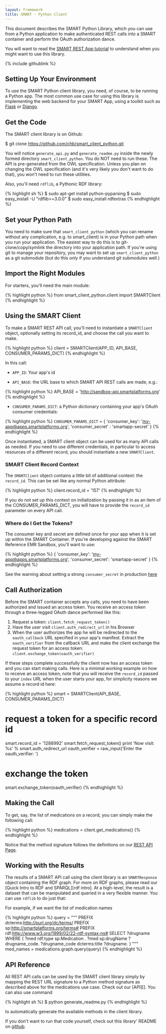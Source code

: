```yaml
---
layout: framework
title: SMART - Python Client
---
```


<div class='simple_box'>
  <p>
    This document describes the SMART Python Library, which you can use from a
    Python application to make authenticated REST calls into a SMART container
    and perform the OAuth authorization dance.
  </p>
  <p>
    You will want to read the
    <a href='/guide/tutorials/smart_rest.html'>SMART REST App tutorial</a>
    to understand when you might want to use this library.
  </p>
    {% include githublink %}
</div>


## Setting Up Your Environment

To use the SMART Python client library, you need, of course, to be
running a Python app. The most common use case for using this library is
implementing the web backend for your SMART App, using a toolkit such as
[Flask](http://flask.pocoo.org/) or [Django](http://djangoproject.com/).


## Get the Code

The SMART client library is on Github:

  $ git clone https://github.com/chb/smart_client_python.git

You will notice `generate_api.py` and `generate_readme.py` inside the newly formed
directory `smart_client_python`. You do NOT need to run these. The API is
pre-generated from the OWL specification. Unless you plan on changing the OWL
specification (and it's very likely you don't want to do that), you won't need
to run these utilities.

Also, you'll need `rdflib`, a Pythonic RDF library:

{% highlight sh %}
  $ sudo apt-get install python-pyparsing
  $ sudo easy_install -U "rdflib>=3.0.0"
  $ sudo easy_install rdfextras
{% endhighlight %}


## Set your Python Path

You need to make sure that `smart_client_python` (which you can rename
without any complication, e.g. to smart_client) is in your Python path
when you run your application. The easiest way to do this is to
git-clone/copy/symlink the directory into your application path. If
you're using git to manage your repository, you may want to set up
`smart_client_python` as a git submodule (but do this _only_ if you
understand git submodules well.)


## Import the Right Modules

For starters, you'll need the main module:

{% highlight python %}
  from smart_client_python.client import SMARTClient
{% endhighlight  %}


## Using the SMART Client

To make a SMART REST API call, you'll need to instantiate a
`SMARTClient` object, optionally setting its record_id, and choose the
call you want to make.

{% highlight python %}
  client = SMARTClient(APP_ID, API_BASE, CONSUMER_PARAMS_DICT)
{% endhighlight  %}

In this call:

* `APP_ID`: Your app's id

* `API_BASE`: the URL base to which SMART API REST calls are made, e.g.:

{% highlight python %}
    API_BASE = 'http://sandbox-api.smartplatforms.org'
{% endhighlight %}

* `CONSUMER_PARAMS_DICT`: a Python dictionary containing your app's OAuth
  consumer credentials:

{% highlight python %}
  `CONSUMER_PARAMS_DICT` = {
      'consumer_key': 'my-app@apps.smartplatforms.org',
      'consumer_secret' : 'smartapp-secret'
  }
{% endhighlight %}

Once instantiated, a SMART client object can be used for as many API
calls as needed. If you need to use different credentials, in particular
to access resources of a different record, you should instantiate a new
`SMARTClient`.


### SMART Client Record Context

The `SMARTClient` object contains a little bit of additional context: the
`record_id`. This can be set like any normal Python attribute:

{% highlight python %}
  client.record_id = '157'
{% endhighlight  %}

If you do not set up this context on initialization by passing it in as
an item of the CONSUMER_PARAMS_DICT, you will have to provide the `record_id`
parameter on every API call.


### Where do I Get the Tokens?

The consumer key and secret are defined once for your app when it is set
up within the SMART Container. If you're developing against the SMART
Reference EMR Sandbox, you'll want to use:

{% highlight python %}
{
    'consumer_key': 'my-app@apps.smartplatforms.org',
    'consumer_secret': 'smartapp-secret'
}
{% endhighlight  %}

See the warning about setting a strong `consumer_secret` in
production [here](/guide/tutorials/smart_rest.html#consumer_secret_warning)


## Call Authorization

Before the SMART container accepts any calls, you need to have been authorized
and issued an access token. You receive an access token through a three-legged
OAuth dance performed like this:

1. Request a token: `client.fetch_request_token()`
2. Have the user visit `client.auth_redirect_url` in his Browser
3. When the user authorizes the app he will be redirected to the `oauth_callback`
   URL specified in your app's manifest. Extract the `oauth_verifier` from the
   callback URL and make the client exchange the request token for an access
   token:
   `client.exchange_token(oauth_verifier)`

If these steps complete successfully the client now has an access token and you
can start making calls. Here is a minimal working example on how to receive an
access token; note that you will receive the `record_id` passed to your `index`
URL when the user starts your app, for simplicity reasons we assume a record id
here:

{% highlight python %}
  smart = SMARTClient(API_BASE, CONSUMER_PARAMS_DICT)

  # request a token for a specific record id
  smart.record_id = '1288992'
  smart.fetch_request_token()
  print 'Now visit:  %s' % smart.auth_redirect_url
  oauth_verifier = raw_input('Enter the oauth_verifier: ')

  # exchange the token
  smart.exchange_token(oauth_verifier)
{% endhighlight %}


## Making the Call

To get, say, the list of medications on a record, you can simply make the
following call:

{% highlight python %}
  medications = client.get_medications()
{% endhighlight  %}

Notice that the method signature follows the definitions on our [REST
API Page](/reference/rest_api).


## Working with the Results

The results of a SMART API call using the client library is an `SMARTResponse`
object containing the RDF graph. For more on RDF graphs, please read our
[Quick Intro to RDF and SPARQL][rdf intro]. At a high-level, the result is a
dataset that can be manipulated and queried in a very flexible manner. You can
use `rdflib` to do just that:

For example, if we want the list of medication names

{% highlight python %}
  query = """
           PREFIX dcterms:<http://purl.org/dc/terms/>
           PREFIX sp:<http://smartplatforms.org/terms#>
           PREFIX rdf:<http://www.w3.org/1999/02/22-rdf-syntax-ns#>
           SELECT ?drugname
           WHERE {
             ?med rdf:type sp:Medication .
             ?med sp:drugName ?drugname_code.
             ?drugname_code dcterms:title ?drugname.
           }
           """
  med_names = medications.graph.query(query)
{% endhighlight  %}


## API Reference

All REST API calls can be used by the SMART client library simply by mapping the
REST URL signature to a Python method signature as described above for the
medications use case. Check out our [API][]. You can also use command

{% highlight sh %}
  $ python generate_readme.py
{% endhighlight  %}

to automatically generate the available methods in the client library.

If you don't want to run that code yourself, check out this library' README on
[github](http://github.com/chb/smart_client_python).
